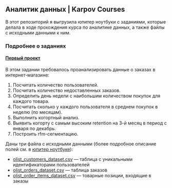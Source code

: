 ## Аналитик данных | Karpov Courses

В этот репозиторий я выгрузила юпитер ноутбуки с заданиями, которые делала в ходе прохождения курса по аналитике данных, а также файлы с исходными данными к ним.

### Подробнее о заданиях
#### [Первый проект](https://github.com/val-asoskova/karpov-courses-data-analytics/tree/main/first_project)
В этом задании требовалось проанализировать данные о заказах в интернет-магазине: 
1. Посчитать количество пользователей.
2. Посчитать количество недоставленных заказов.
3. Определить день недели с наибольшим количеством покупок для каждого товара.
4. Посчитать сколько у каждого пользователя в среднем покупок в неделю (по месяцам).
5. Выполнить когортный анализ.
6. Выявить когорту с самым высоким retention на 3-й месяц в период с января по декабрь.
7. Построить rfm-сегментацию.

Даны три файла с исходными данными (более подробное описание полей см. в [юпитер ноутбуке](https://github.com/val-asoskova/karpov-courses-data-analytics/blob/main/first_project/first_project.ipynb)):
* [olist_customers_dataset.csv](https://github.com/val-asoskova/karpov-courses-data-analytics/blob/main/first_project/olist_customers_dataset.csv) — таблица с уникальными идентификаторами пользователей
* [olist_orders_dataset.csv](https://github.com/val-asoskova/karpov-courses-data-analytics/blob/main/first_project/olist_orders_dataset.csv) —  таблица заказов
* [olist_order_items_dataset.csv](https://github.com/val-asoskova/karpov-courses-data-analytics/blob/main/first_project/olist_order_items_dataset.csv) —  товарные позиции, входящие в заказы

